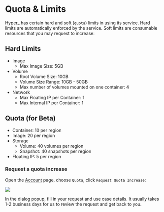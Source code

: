 # Quota & Limits

Hyper\_ has certain hard and soft (`quota`) limits in using its service. Hard limits are automatically enforced by the service. Soft limits are consumable resources that you may request to increase:

## Hard Limits
- Image
	- Max Image Size: 5GB
- Volume
	- Root Volume Size: 10GB
	- Volume Size Range: 10GB - 50GB
	- Max number of volumes mounted on one container: 4
- Network
	- Max Floating IP per Container: 1
	- Max Internal IP per Container: 1

## Quota (for Beta)
- Container: 10 per region
- Image:  20 per region
- Storage
	- Volume: 40 volumes per region
	- Snapshot: 40 snapshots per region
- Floating IP: 5 per region

### Request a quota increase

Open the [Account](https://hyper.sh/account) page, choose `Quota`, click `Request Quota Increase`:

![](https://trello-attachments.s3.amazonaws.com/56daae9b816ec930c8d98197/1076x535/73ea2fdf183a69c3a68628d9a217d2f0/request_quota_increase.png)

In the dialog popup, fill in your request and use case details. It usually takes 1-2 business days for us to review the request and get back to you.
